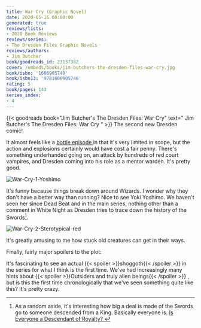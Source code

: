 ```yaml
---
title: War Cry (Graphic Novel)
date: 2020-05-16 00:00:00
generated: true
reviews/lists:
- 2020 Book Reviews
reviews/series:
- The Dresden Files Graphic Novels
reviews/authors:
- Jim Butcher
book/goodreads_id: 23137382
cover: /embeds/books/jim-butchers-the-dresden-files-war-cry.jpg
book/isbn: '1606905740'
book/isbn13: '9781606905746'
rating: 5
book/pages: 143
series_index:
- 4
---
```

{{< goodreads book="Jim Butcher's The Dresden Files: War Cry" text=" Jim Butcher's The Dresden Files: War Cry " >}} The second new Dresden comic!  

It almost feels like a [ bottle episode ](https://en.wikipedia.org/wiki/Bottle_episode) in that it's very limited in scope, but the action and explosions certainly would have cost a fair penny. There's something underhanded going on, an attack by hundreds of red court vampires, and Dresden coming into his role as a mentor warden. It's pretty good.  

<!--more-->

![War-Cry-1-Yoshimo](/embeds/books/attachments/war-cry-1-yoshimo.png)  

It's funny because things break down around Wizards. I wonder why they don't have a better way than running? Nice to see Yoki Yoshimo. We haven't seen her since Dead Beat and in the main series, nothing other than a comment in White Night as Dresden tries to trace down the history of the Swords[^king].  

![War-Cry-2-Sterotypical-red](/embeds/books/attachments/war-cry-2-sterotypical-red.png)  

It's greatly amusing to me how stuck old creatures can get in their ways.  

Finally, fairly major spoilers to the plot:  

It's fascinating to see an actual  {{< spoiler >}}shoggoth{{< /spoiler >}}  in the series for what I think is the first time. We've had increasingly many hints about  {{< spoiler >}}Outsiders and truly alien beings{{< /spoiler >}}  , but is this the first time chronologically that we've seen something quite like this? It's pretty crazy.  

[^king]: As a random aside, it's interesting how big a deal is made of the Swords go to someone descended from a King. Basically everyone is. [ Is Everyone a Descendant of Royalty? ](https://www.youtube.com/watch?v=15Uce4fG4R0)